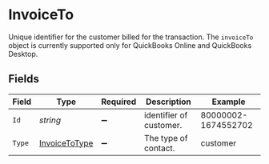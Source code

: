 # InvoiceTo

Unique identifier for the customer billed for the transaction. The `invoiceTo` object is currently supported only for QuickBooks Online and QuickBooks Desktop.


## Fields

| Field                                                     | Type                                                      | Required                                                  | Description                                               | Example                                                   |
| --------------------------------------------------------- | --------------------------------------------------------- | --------------------------------------------------------- | --------------------------------------------------------- | --------------------------------------------------------- |
| `Id`                                                      | *string*                                                  | :heavy_minus_sign:                                        | identifier of customer.                                   | 80000002-1674552702                                       |
| `Type`                                                    | [InvoiceToType](../../Models/Components/InvoiceToType.md) | :heavy_minus_sign:                                        | The type of contact.                                      | customer                                                  |